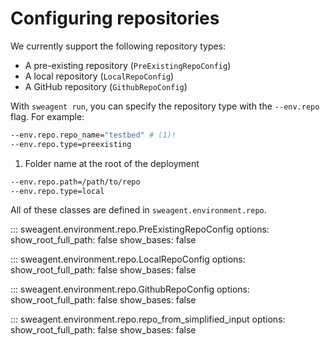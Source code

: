 # Configuring repositories

We currently support the following repository types:

* A pre-existing repository (`PreExistingRepoConfig`)
* A local repository (`LocalRepoConfig`)
* A GitHub repository (`GithubRepoConfig`)

With `sweagent run`, you can specify the repository type with the `--env.repo` flag.
For example:

```bash title="From a pre-existing repository"
--env.repo.repo_name="testbed" # (1)!
--env.repo.type=preexisting
```

1. Folder name at the root of the deployment

```bash title="From a local repository"
--env.repo.path=/path/to/repo
--env.repo.type=local
```

All of these classes are defined in `sweagent.environment.repo`.

::: sweagent.environment.repo.PreExistingRepoConfig
    options:
        show_root_full_path: false
        show_bases: false

::: sweagent.environment.repo.LocalRepoConfig
    options:
        show_root_full_path: false
        show_bases: false

::: sweagent.environment.repo.GithubRepoConfig
    options:
        show_root_full_path: false
        show_bases: false

::: sweagent.environment.repo.repo_from_simplified_input
    options:
        show_root_full_path: false
        show_bases: false
